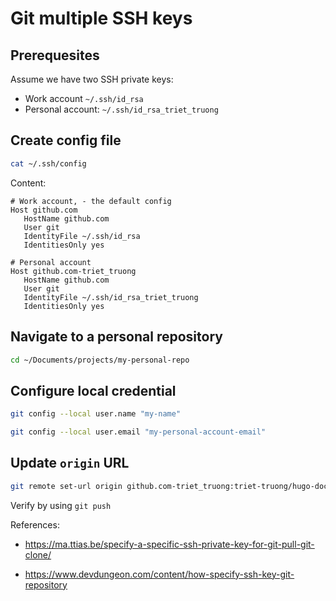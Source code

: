 # Git multiple SSH keys

## Prerequesites

Assume we have two SSH private keys:

- Work account `~/.ssh/id_rsa`
- Personal account: `~/.ssh/id_rsa_triet_truong`

## Create config file

```bash
cat ~/.ssh/config
```

Content:

```text
# Work account, - the default config
Host github.com
   HostName github.com
   User git
   IdentityFile ~/.ssh/id_rsa
   IdentitiesOnly yes
   
# Personal account
Host github.com-triet_truong    
   HostName github.com
   User git
   IdentityFile ~/.ssh/id_rsa_triet_truong
   IdentitiesOnly yes
```

## Navigate to a personal repository

```bash
cd ~/Documents/projects/my-personal-repo
```

## Configure local credential

  ```bash
  git config --local user.name "my-name"    
  ``` 

  ```bash
  git config --local user.email "my-personal-account-email"
  ```

## Update `origin` URL

```bash
git remote set-url origin github.com-triet_truong:triet-truong/hugo-docs
```

Verify by using `git push`

References:

- <https://ma.ttias.be/specify-a-specific-ssh-private-key-for-git-pull-git-clone/>

- <https://www.devdungeon.com/content/how-specify-ssh-key-git-repository>